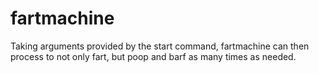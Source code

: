 # fartmachine
Taking arguments provided by the start command, fartmachine can then process to not only fart, but poop and barf as many times as needed.
